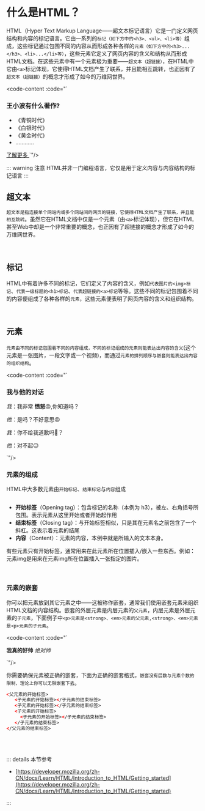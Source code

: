 # 什么是HTML？

HTML（Hyper Text Markup Language——超文本标记语言）它是一门定义网页结构和内容的标记语言。它由一系列的`标记（如下方中的<h3>、<ul>、<li>等）`组成，这些标记通过包围不同的内容从而形成各种各样的`元素（如下方中的<h3>...</h3>、<li>...</li>等）`，这些元素它定义了网页内容的含义和结构从而形成HTML文档。在这些元素中有一个元素极为重要——`超文本（超链接）`，在HTML中它由`<a>`标记体现，它使得HTML文档产生了联系，并且能相互跳转，也正因有了`超文本（超链接）`的概念才形成了如今的万维网世界。

<code-content :code="`<h3>王小波有什么著作?</h3>

<ul>
  <li>《青铜时代》</li>
  <li>《白银时代》</li>
  <li>《黄金时代》</li>
  <li> ............</li>
</ul>
<a target='_blank' href='https://baike.baidu.com/item/%E7%8E%8B%E5%B0%8F%E6%B3%A2/6673?fr=kg_general'>
  了解更多
</a>`"/>

::: warning 注意
HTML并非一门编程语言，它仅是用于定义内容与内容结构的标记语言
:::



## 超文本

`超文本是指连接单个网站内或多个网站间的网页的链接，它使得HTML文档产生了联系，并且能相互跳转`。虽然它在HTML文档中仅是一个元素（由`<a>`标记体现），但它在HTML甚至Web中却是一个非常重要的概念，也正因有了超链接的概念才形成了如今的万维网世界。

<code-content :code="`<!--超链接-->
<a target='_blank' href='https://www.baidu.com'>
  百度一下
</a>
`"/>

<br>



## 标记
HTML中有着许多不同的标记，它们定义了内容的含义，例如`代表图片的<img>标记`、`代表一级标题的<h1>标记`、`代表超链接的<a>标记`等等。这些不同的标记包围着不同的内容便组成了各种各样的`元素`，这些元素便表明了网页内容的含义和组织结构。

<code-content :code="`<h1>一级标题</h1>
<img src='https://wangjunliang.com/img/logo.458d8eba.svg'>
<a target='_blank' href='https://wangjunliang.com'>超链接</a>
`"/>

<br>




## 元素
`元素由不同的标记包围着不同的内容组成，不同的标记组成的元素则能表达出内容的含义`(这个元素是一张图片，一段文字或一个视频)，而通过`元素的排列顺序与嵌套则能表达出内容的组织结构`。

<code-content :code="`<h3>我与他的对话</h3>

<p>
  <em>我</em>：我非常
  <strong>愤怒</strong>😡,你知道吗？
</p>
<p>
  <em>他</em>：是吗？不好意思😣
</p>
<p>
  <em>我</em>：你不给我道歉吗🤔？
</p>
<p>
  <em>他</em>：对不起😥
</p>`"/>

<br>



### 元素的组成

HTML中大多数元素由`开始标记`、`结束标记`与`内容`组成

<img :src="$withBase('/element.svg')">

- **开始标签**（Opening tag）：包含标记的名称（本例为 h3），被左、右角括号所包围。表示元素从这里开始或者开始起作用
- **结束标签**（Closing tag）：与开始标签相似，只是其在元素名之前包含了一个斜杠。这表示着元素的结尾
- **内容**（Content）：元素的内容，本例中就是所输入的文本本身。

有些元素只有开始标签，通常用来在此元素所在位置插入/嵌入一些东西。例如：元素img是用来在元素img所在位置插入一张指定的图片。

<code-content :code="`<!--图片-->
<img src='https://wangjunliang.com/img/logo.458d8eba.svg'>
`"/>

<br>



### 元素的嵌套

你可以把元素放到其它元素之中——这被称作嵌套，通常我们使用嵌套元素来组织HTML文档的内容结构。嵌套的外层元素是内层元素的`父元素`，内层元素是外层元素的`子元素`，下面例子中`<p>元素是<strong>、<em>元素的父元素,<strong>、<em>元素是<p>元素的子元素`。

<code-content :code="`<!--嵌套元素-->

<p>
  <strong>我真的好帅</strong>
  <em>绝对帅</em>
</p>`"/>

你需要确保元素被正确的嵌套，下面为正确的嵌套格式，`嵌套没有层数与元素个数的限制，理论上你可以无限嵌套下去`。

```html
<父元素的开始标签>
   <子元素的开始标签></子元素的结束标签>
   <子元素的开始标签></子元素的结束标签>
   <子元素的开始标签>
     <子元素的开始标签></子元素的结束标签>
   </子元素的结束标签>
</父元素的结束标签>
```

<br><br>



::: details 本节参考

-  [https://developer.mozilla.org/zh-CN/docs/Learn/HTML/Introduction_to_HTML/Getting_started](https://developer.mozilla.org/zh-CN/docs/Learn/HTML/Introduction_to_HTML/Getting_started)

:::